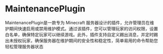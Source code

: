 # MaintenancePlugin
MaintenancePlugin是一款专为 Minecraft 服务器设计的插件，允许管理员在维护期间快速启用或禁用维护模式。通过该插件，您可以管理玩家的访问权限，设置白名单，确保特定玩家可以继续游戏。此外，插件支持自定义踢出消息，并定时踢出未授权玩家，确保服务器在维护期间的安全性和稳定性，简单易用的命令帮助您轻松管理服务器状态
